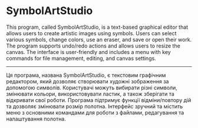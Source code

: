 # SymbolArtStudio
This program, called SymbolArtStudio, is a text-based graphical editor that allows users to create artistic images using symbols. Users can select various symbols, change colors, use an eraser, and save or open their work. The program supports undo/redo actions and allows users to resize the canvas. The interface is user-friendly and includes a menu with key commands for file management, editing, and canvas settings.
________________________________________________________________________________________________________________________________________________________________________________________________________________________

Ця програма, названа SymbolArtStudio, є текстовим графічним редактором, який дозволяє створювати художні зображення за допомогою символів. Користувачі можуть вибирати різні символи, змінювати кольори, використовувати ластик, а також зберігати та відкривати свої роботи. Програма підтримує функції відміни/повтору дій та дозволяє змінювати розмір полотна. Інтерфейс зручний та містить меню з основними командами для роботи з файлами, редагування та налаштування полотна.
